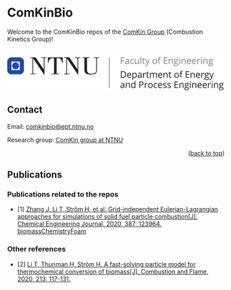 
<!--
*** README template used
*** https://github.com/othneildrew/Best-README-Template
-->

<!-- PROJECT SHIELDS -->
<!--
*** Markdown "reference style" is used links for readability.
*** Reference links are enclosed in brackets [ ] instead of parentheses ( ).
*** See the bottom of this document for the declaration of the reference variables
*** for contributors-url, forks-url, etc.
*** https://www.markdownguide.org/basic-syntax/#reference-style-links
-->

# ComKinBio

Welcome to the ComKinBio repos of the [ComKin Group](https://www.ntnu.edu/comkin/) (Combustion Kinetics Group)!

<!-- PROJECT LOGO -->
<br />
<div align="center">
  <a href="https://github.com/ComKinBio">
    <img src="images/NTNUEPTlogo.jpg" alt="NTNULogo" width="512" height="80">
  </a>
</div>


<!-- CONTACT -->
## Contact

Email: comkinbio@ept.ntnu.no

Research group: [ComKin group at NTNU](https://www.ntnu.edu/comkin/)



<p align="right">(<a href="#top">back to top</a>)</p>

<!-- Publications -->
## Publications

### Publications related to the repos 
* <a id="1">[1]</a> [Zhang J, Li T, Ström H, et al. Grid-independent Eulerian-Lagrangian approaches for simulations of solid fuel particle combustion[J]. Chemical Engineering Journal, 2020, 387: 123964.](https://www.sciencedirect.com/science/article/pii/S1385894719333790) [biomassChemistryFoam](https://github.com/ComKinBio/biomassChemistryFoam)

### Other references
* <a id="2">[2]</a> [Li T, Thunman H, Ström H. A fast-solving particle model for thermochemical conversion of biomass[J]. Combustion and Flame, 2020, 213: 117-131.](https://www.sciencedirect.com/science/article/pii/S0010218019305231)

